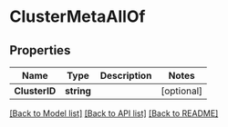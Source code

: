 # ClusterMetaAllOf

## Properties

Name | Type | Description | Notes
------------ | ------------- | ------------- | -------------
**ClusterID** | **string** |  | [optional] 

[[Back to Model list]](../README.md#documentation-for-models) [[Back to API list]](../README.md#documentation-for-api-endpoints) [[Back to README]](../README.md)


